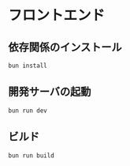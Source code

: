 # フロントエンド

## 依存関係のインストール

```
bun install
```

## 開発サーバの起動

```
bun run dev
```

## ビルド

```
bun run build
```
